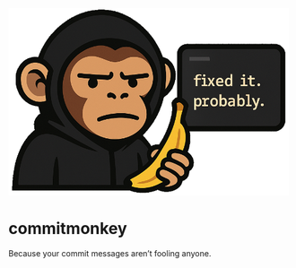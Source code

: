 
<img src="./commitmonkey-logo.png" style="max-width: 500px;" alt="Logo: Monkey holding banana with a terminal showing 'fixed it. probably.'">


# commitmonkey
Because your commit messages aren’t fooling anyone.
